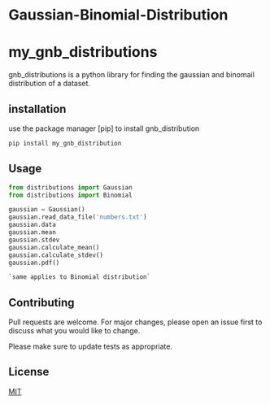 # Gaussian-Binomial-Distribution

# my_gnb_distributions
gnb_distributions is a python library for finding the gaussian and binomail distribution of a dataset.

## installation
use the package manager [pip] to install gnb_distribution


```bash
pip install my_gnb_distribution
```

## Usage

```python
from distributions import Gaussian
from distributions import Binomial

gaussian = Gaussian()
gaussian.read_data_file('numbers.txt')
gaussian.data
gaussian.mean
gaussian.stdev
gaussian.calculate_mean()
gaussian.calculate_stdev()
gaussian.pdf()

`same applies to Binomial distribution`
```

## Contributing
Pull requests are welcome. For major changes, please open an issue first to discuss what you would like to change.

Please make sure to update tests as appropriate.

## License
[MIT](https://choosealicense.com/licenses/mit/)
